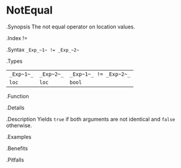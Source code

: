 # NotEqual

.Synopsis
The not equal operator on location values.

.Index
!=

.Syntax
`_Exp_~1~ != _Exp_~2~`

.Types

|            |            |                         |
| --- | --- | --- |
| `_Exp~1~_` | `_Exp~2~_` | `_Exp~1~_ != _Exp~2~_`  |
| `loc`     |  `loc`    | `bool`                |


.Function

.Details

.Description
Yields `true` if both arguments are not identical and `false` otherwise.

.Examples

.Benefits

.Pitfalls

